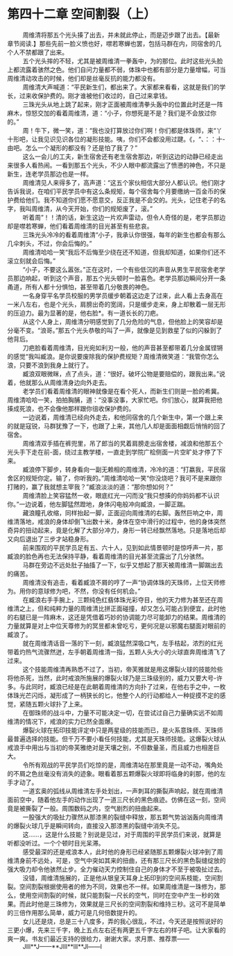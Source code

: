 <h1>第四十二章 空间割裂（上）</h1>
<div id="content">&nbsp&nbsp&nbsp&nbsp&nbsp&nbsp&nbsp&nbsp
 周维清将那五个光头揍了出去，并未就此停止，而是迈步跟了出去。【最新章节阅读.】那些先前一脸义愤也好，噤若寒蝉也罢，包括马群在内，同宿舍的几个人不禁都跟了出来。
 <br/>&nbsp&nbsp&nbsp&nbsp&nbsp&nbsp&nbsp&nbsp
 五个光头摔的不轻，尤其是被周维清一拳轰中，为的那位。此时这些光头脸上都流露着骇然之色。他们自问力量都不弱，体珠中也都有部分是力量增幅，可当周维清动攻击的时候，他们却是丝毫反抗的能力都没有。
 <br/>&nbsp&nbsp&nbsp&nbsp&nbsp&nbsp&nbsp&nbsp
 周维清大声喊道：“平民新生们，都出来了。大家都来看看，这就是我们的学长，过来收保护费的。刚才谁被他们收过的，自己过来拿钱。
 <br/>&nbsp&nbsp&nbsp&nbsp&nbsp&nbsp&nbsp&nbsp
 三珠光头从地上跳了起来，刚才正面被周维清拳头轰中的位置此时还是一阵麻木，惊怒交加的看着周维清，道：“小子，你想死是不是？我们是不会放过你的。”
 <br/>&nbsp&nbsp&nbsp&nbsp&nbsp&nbsp&nbsp&nbsp
 周！牛下，微一笑，道：“我也没打算放过你们啊！你们都是体珠师，来“丫十形吧，让我见识见识各位的凝形技能。咦，你们不会都没用过踺。《，“、：：十-由吧。怎么一个凝形的都没有？还是怕了我了？”
 <br/>&nbsp&nbsp&nbsp&nbsp&nbsp&nbsp&nbsp&nbsp
 这么一会儿的工夫，新生宿舍还有老生宿舍那边，听到这边的动静已经走出来很多人看热闹。一看到那五个光头，不少人眼中都流露出了愤懑的神色，不只是新生，连老学员那边也是一样。
 <br/>&nbsp&nbsp&nbsp&nbsp&nbsp&nbsp&nbsp&nbsp
 周维清见人来得多了，高声道：“这五个家伙相信大部分人都认识。他们刚才告诉我说，在咱们平民学员中有这么条规矩，每个宿舍每个月要缴纳一百金币的保护费给他们。我不知道你们愿不愿意交，反正我是不会交的。光头，记住老子的名字，我叫周维清，从今天开始，你们的规矩废了，滚。”
 <br/>&nbsp&nbsp&nbsp&nbsp&nbsp&nbsp&nbsp&nbsp
 听着周”！！清的话，新生这边一片欢声雷动，但令人奇怪的是，老学员那边却是噤若寒蝉，他们看着周维清的目光甚至有些悲哀。
 <br/>&nbsp&nbsp&nbsp&nbsp&nbsp&nbsp&nbsp&nbsp
 三珠光头冷冷的看着周维清“小子，我承认你很强，每年的新生也都会有那么几伞刺头，不过，你会后悔的。”
 <br/>&nbsp&nbsp&nbsp&nbsp&nbsp&nbsp&nbsp&nbsp
 周维清哈哈一笑“我后不后悔至少绕在还不知道，但我却知道，如果你们还不滚立刻就会后悔。”
 <br/>&nbsp&nbsp&nbsp&nbsp&nbsp&nbsp&nbsp&nbsp
 “小子，不要这么嚣张。”正在这时，一个有些低沉的声音从男生平民宿舍老学员那边响起，听到这个声音，那五个光头顿时一脸喜色。老学员那边瞬间分开一条甬道，所有人都十分惧怕，甚至带着几分敬畏的神色。
 <br/>&nbsp&nbsp&nbsp&nbsp&nbsp&nbsp&nbsp&nbsp
 一名身穿平名学员校服的男学员缓步朝着这边走了过来，此人看上去身高在一米八左右，也是个光头，肩膀出奇的宽阔，只是缓步走来，身上却散着一层无形的压迫力。最为显著的是，他右脸*。有一道长长的刀疤。
 <br/>&nbsp&nbsp&nbsp&nbsp&nbsp&nbsp&nbsp&nbsp
 从这个人身上，周维清分明感觉到了几分危险的气息，但他脸上的笑容却是分毫不变。“浪哥。”那五个光头恭敬的叫了一声，就像是见到救星了似的闪躲到了他背后。
 <br/>&nbsp&nbsp&nbsp&nbsp&nbsp&nbsp&nbsp&nbsp
 刀疤脸看着周维清，目光宛如利刃一般，他的声音甚至都带着几分金属铿锵的感觉“我叫臧浪。是你说要废除我的保护费规矩？周维清微笑道：“我管你怎么浪，只要不浪到我身上就行了。
 <br/>&nbsp&nbsp&nbsp&nbsp&nbsp&nbsp&nbsp&nbsp
 臧浪双眼微眯，点了点头，道：“很好。破坏公物是要赔偿的，跟我出来。”说着，他就那么从周维清身边向外走去。
 <br/>&nbsp&nbsp&nbsp&nbsp&nbsp&nbsp&nbsp&nbsp
 老学员们看着周维清的眼神就像是在看个死人，而新生们则是一脸的希冀。周维清哈哈一笑，拍拍胸脯，道：“没事没事，大家忙吧。你们放心，就算我把他揍成死浪，也不会像他那样跟你徂收保护费的。
 <br/>&nbsp&nbsp&nbsp&nbsp&nbsp&nbsp&nbsp&nbsp
 一边说着，周维清已经向外走去，和他同宿舍的几个新生中，第一个跟上来的就是寇锐，马群犹豫了一下，也跟了上来，其他几人却是面面相觑后悄悄的回了宿舍。
 <br/>&nbsp&nbsp&nbsp&nbsp&nbsp&nbsp&nbsp&nbsp
 周维清双手插在裤兜里，吊了郎当的旯着肩膀走出宿舍楼，减浪和他那五个光头手下走在前-面，绕过主教学楼，一直走到学院广桧侧面一片空旷处才停了下来。
 <br/>&nbsp&nbsp&nbsp&nbsp&nbsp&nbsp&nbsp&nbsp
 臧浪停下脚步，转身看向一副无赖相的周维清，冷冷的道：“打嬴我，平民宿舍区的规矩你定。输了，你听我的。”周维清哈哈一笑“你没烧吧？我可不是来跟你打赌的，赢了我就想主宰我？”臧浪淡淡的道：“那你想如何？”
 <br/>&nbsp&nbsp&nbsp&nbsp&nbsp&nbsp&nbsp&nbsp
 周维清脸上笑容猛然一收，眼底红光一闪而没“我只想揍的你妈妈都不认识你。”一边说着，他左脚猛然蹬地，身体闪电般冲向臧浪，一脚正踹。
 <br/>&nbsp&nbsp&nbsp&nbsp&nbsp&nbsp&nbsp&nbsp
 藏浪瞳孔收缩，同样抬起一脚，正面迎向周维清的右脚。轰然巨响之中，周维清落地，戒浪的身体却倒飞出数十米，身体在空中滑行的过程中，他的身体突然奇异的扭动起来，竟是化解了大部分冲力，身形一转已经飘然落地。只是落地后却又向后退出了三步才站稳身形。
 <br/>&nbsp&nbsp&nbsp&nbsp&nbsp&nbsp&nbsp&nbsp
 前来围观的平民学员足有五、六十人，见到如此情景顿时是惊呼声一片，那臧浪的脸色再也无法保持平静，看着周维清的目光甚至流露出了几分骇然。
 <br/>&nbsp&nbsp&nbsp&nbsp&nbsp&nbsp&nbsp&nbsp
 马群在旁边不远处肚子抽搐了一下，似乎又想起了那天被周维清一脚踹出去的痛苦。
 <br/>&nbsp&nbsp&nbsp&nbsp&nbsp&nbsp&nbsp&nbsp
 周维清没有追击，看着臧浪不屑的哼了一声“协调体珠的天珠师，上位天师修为。用你的意球修为吧，不然，你没有任何机会。”
 <br/>&nbsp&nbsp&nbsp&nbsp&nbsp&nbsp&nbsp&nbsp
 在臧浪右手手腕上，三颗纯色红翡体珠光彩夺目，他的天力修为甚至还在周维清之上，但和纯粹力量的周维清比拼正面碰撞，却又怎么可能占到便宜，此时他的右腿已是一阵麻木，这还是凭借着巧妙的协调能力尽可能卸力的结果。周维清的力量就算是对上中位天尊修为的冥昱都未曾吃亏，更何况是以邪魔右腿面对眼前的臧浪了。
 <br/>&nbsp&nbsp&nbsp&nbsp&nbsp&nbsp&nbsp&nbsp
 就在周维清话音一落的下一刻，臧浪猛然深吸口气，左手桔起，浓烈的红光带着灼热气流骤然迸，左手朝着周维清一指，五颗人头大小的火球直奔周维清飞了过来。
 <br/>&nbsp&nbsp&nbsp&nbsp&nbsp&nbsp&nbsp&nbsp
 这个技能周维清再熟悉不过了，当初，帝芙雅就是用这爆裂火球的技能险些将他杀死，当然，此时戒浪所施展的爆裂火球乃是三珠级别的，威力又要大号-许多。与此同时，臧浪已经是在此朝着周维清的方向扑了过来，在他右手之中，一枚体珠光芒闪烁，凝形成了一柄狭长的匕，他整个人的行动都给人一种捉摸不定的感觉，紧随五颗火球扑了上来。
 <br/>&nbsp&nbsp&nbsp&nbsp&nbsp&nbsp&nbsp&nbsp
 在御珠师的战斗中，力量不可能决定一切，在尝试过自己力量确实远不如周维清的情况下，戒浪的实力已然全面爆。
 <br/>&nbsp&nbsp&nbsp&nbsp&nbsp&nbsp&nbsp&nbsp
 爆裂火球在拓印技能评定中只是两星级的技能而已，是火系意珠师、天珠师最普遍选择的技能。但千万不要小看任何技能，尤其是天珠师技能。这爆裂火球从戒浪手中用出与当初的帝芙雅绝对是天壤之别，不但数量圣，而且威力也相差巨大。
 <br/>&nbsp&nbsp&nbsp&nbsp&nbsp&nbsp&nbsp&nbsp
 令所有观战的平民学员们吃惊的是，周维清站在那里竟是一动不动，嘴角处的不屑之色丝毫没有消失的迹象。眼看着那五颗爆裂火球即将临身的刹那，他的左手才动了。
 <br/>&nbsp&nbsp&nbsp&nbsp&nbsp&nbsp&nbsp&nbsp
 一道玄奥的弧线从周维清左手处划出，一声刺耳的撕裂声响起，就在周维清面前空中，随着他左手的动作出现了一道三尺长的黑色痕迹。仿佛在这一刻，空间竟是被撕裂了一般。周围数码之内，空气剧烈的扭曲起来。
 <br/>&nbsp&nbsp&nbsp&nbsp&nbsp&nbsp&nbsp&nbsp
 一股强大的吸扯力骤然从那漆黑的裂缝中释放，那五颗气势汹汹轰向周维清的爆裂火球几乎是瞬间转向，直接没入那漆黑的裂缝中消失不见。
 <br/>&nbsp&nbsp&nbsp&nbsp&nbsp&nbsp&nbsp&nbsp
 这……，这是什么技能？别说是见过，对于周围的平民学员们来说，就算是听都没听过。一个个顿时目光呆滞。
 <br/>&nbsp&nbsp&nbsp&nbsp&nbsp&nbsp&nbsp&nbsp
 感受最深的还是戒浪本人，此时他的身形已经紧随那五颗爆裂火球冲到了周维清身前不远处，可是，空气中突如其来的扭曲，还有那三尺长的黑色裂缝绽放的强大吸力却令他骇然止步。全力催动天力控制住自己的身体才不至于被吸扯过去。
 <br/>&nbsp&nbsp&nbsp&nbsp&nbsp&nbsp&nbsp&nbsp
 没错，周维清施展的，正是他从银皇天耳身上拓印到的空间系枝能，空间割裂。空间割裂根据使用者的修为不同，效果也不一样。如果周维清是一珠修为，那么，使用空间割裂的时候，就只能割裂一尺长的空气，同时在空中产生一秒的效果。而此时他是三珠修为，效果就是三尺长的空间割裂和维持三秒。这可不是简单的三倍作用那么简单，威力可是几何倍数提升的。
 <br/>&nbsp&nbsp&nbsp&nbsp&nbsp&nbsp&nbsp&nbsp
 女儿还是烧，总是三十八度多，弄的我心很乱，不过，今天还是按照说好的三更小爆，先来三千字，晚上五点左右还有两更五千字左右的样子吧。让大家看的爽一爽。书友们最近支持的很给力，谢谢大家。求月票、推荐票——
 <br/>&nbsp&nbsp&nbsp&nbsp&nbsp&nbsp&nbsp&nbsp
 Jlll**J——**Jlll**lll**Jl——l
 <br/>&nbsp&nbsp&nbsp&nbsp&nbsp&nbsp&nbsp&nbsp
 <br/>&nbsp&nbsp&nbsp&nbsp&nbsp&nbsp&nbsp&nbsp
</div>
